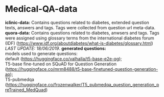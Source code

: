 # Medical-QA-data
**iclinic-data:**
Contains questions related to diabetes, extended question texts, answers and tags. Tags were collected from question url meta-data.  
**quora-data:**
Contains questions related to diabetes, anwsers and tags. Tags were assigned using glossary terms from the international diabetes forum (IDF) (https://www.idf.org/aboutdiabetes/what-is-diabetes/glossary.html) *LAST UPDATE: 18/06/2019*. 
**generated questions:**   
models used to generate questions:  
default (https://huggingface.co/valhalla/t5-base-e2e-qg);  
T5-base fine-tuned on SQuAD for Question Generation (https://huggingface.co/mrm8488/t5-base-finetuned-question-generation-ap);  
T5-pubmedqa (https://huggingface.co/frozenwalker/T5_pubmedqa_question_generation_preTrained_MedQuad)
